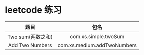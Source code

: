 # leetcode 练习

 | 题目 | 包名 |
 | :---: | :---: |
 | Two sum(两数之和) | com.xs.simple.twoSum |
 | Add Two Numbers | com.xs.medium.addTwoNumbers |